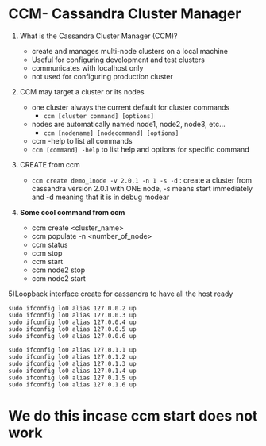 # CCM- Cassandra Cluster Manager

1) What is the Cassandra Cluster Manager (CCM)?
	* create and manages multi-node clusters on a local machine
	* Useful for configuring development and test clusters
	* communicates with localhost only	
	* not used for configuring production cluster

2) CCM may target a cluster or its nodes
	* one cluster always the current default for cluster commands
		* `ccm [cluster command] [options]`
	* nodes are automatically named node1, node2, node3, etc...
		* `ccm [nodename] [nodecommand] [options]`
	* ccm -help to list all commands
	* `ccm [command] -help` to list help and options for specific command

3) CREATE from ccm
	* `ccm create demo_1node -v 2.0.1 -n 1 -s -d` : create a cluster from cassandra version 2.0.1 with ONE node, -s means start immediately and -d meaning that it is in debug modear

4) **Some cool command from ccm**
	* ccm create <cluster_name> 
	* ccm populate -n <number_of_node> 
	* ccm status
	* ccm stop
	* ccm start
	* ccm node2 stop
	* ccm node2 start

5)Loopback interface create for cassandra to have all the host ready
```
sudo ifconfig lo0 alias 127.0.0.2 up
sudo ifconfig lo0 alias 127.0.0.3 up
sudo ifconfig lo0 alias 127.0.0.4 up
sudo ifconfig lo0 alias 127.0.0.5 up
sudo ifconfig lo0 alias 127.0.0.6 up

sudo ifconfig lo0 alias 127.0.1.1 up
sudo ifconfig lo0 alias 127.0.1.2 up
sudo ifconfig lo0 alias 127.0.1.3 up
sudo ifconfig lo0 alias 127.0.1.4 up
sudo ifconfig lo0 alias 127.0.1.5 up
sudo ifconfig lo0 alias 127.0.1.6 up
```

# We do this incase ccm start does not work
